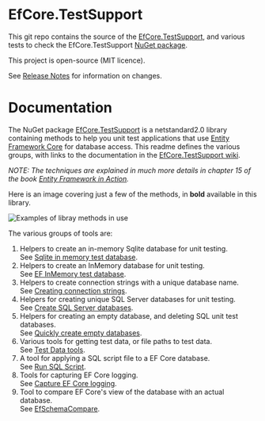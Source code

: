 # EfCore.TestSupport

This git repo contains the source of the
[EfCore.TestSupport](https://www.nuget.org/packages/EfCore.TestSupport/), 
and various tests to check the EfCore.TestSupport 
[NuGet package](https://www.nuget.org/packages/EfCore.TestSupport/).

This project is open-source (MIT licence).

See [Release Notes](https://github.com/JonPSmith/EfCore.TestSupport/blob/master/ReelaseNotes.md)
for information on changes.

# Documentation

The NuGet package [EfCore.TestSupport](https://www.nuget.org/packages/EfCore.TestSupport/)
is a netstandard2.0 library containing methods to help you unit test applications that use
[Entity Framework Core](https://docs.microsoft.com/en-us/ef/core/index)
for database access. This readme defines the various groups, with links to the documentation in the 
[EfCore.TestSupport wiki](https://github.com/JonPSmith/EfCore.TestSupport/wiki).

*NOTE: The techniques are explained in much more details in chapter 15 of the book
[Entity Framework in Action](http://bit.ly/2m8KRAZ).*

Here is an image covering just a few of the methods, in **bold** available in this library.  
 
![Examples of libray methods in use](https://github.com/JonPSmith/EfCore.TestSupport/blob/master/Example-of-various-test-features.png)

The various groups of tools are:

1. Helpers to create an in-memory Sqlite database for unit testing.  
See [Sqlite in memory test database](https://github.com/JonPSmith/EfCore.TestSupport/wiki/1.-Sqlite-in-memory-test-database).
2. Helpers to create an InMemory database for unit testing.  
See [EF InMemory test database](https://github.com/JonPSmith/EfCore.TestSupport/wiki/2.-EF-InMemory-test-database).
3. Helpers to create connection strings with a unique database name.  
See [Creating connection strings](https://github.com/JonPSmith/EfCore.TestSupport/wiki/3.-Creating-connection-strings).
4. Helpers for creating unique SQL Server databases for unit testing.  
See [Create SQL Server databases](https://github.com/JonPSmith/EfCore.TestSupport/wiki/4.-Create-SQL-Server-databases).
5. Helpers for creating an empty database, and deleting SQL unit test databases.  
See [Quickly create empty databases](https://github.com/JonPSmith/EfCore.TestSupport/wiki/5.-Quickly-create-empty-database).
6. Various tools for getting test data, or file paths to test data.  
See [Test Data tools](https://github.com/JonPSmith/EfCore.TestSupport/wiki/6.-Test-Data-tools).
7. A tool for applying a SQL script file to a EF Core database.  
See [Run SQL Script](https://github.com/JonPSmith/EfCore.TestSupport/wiki/7.-Run-SQL-Script).
8. Tools for capturing EF Core logging.  
See [Capture EF Core logging](https://github.com/JonPSmith/EfCore.TestSupport/wiki/8.-Capture-EF-Core-logging).
9. Tool to compare EF Core's view of the database with an actual database.  
See [EfSchemaCompare](https://github.com/JonPSmith/EfCore.TestSupport/wiki/9.-EfSchemaCompare).  



